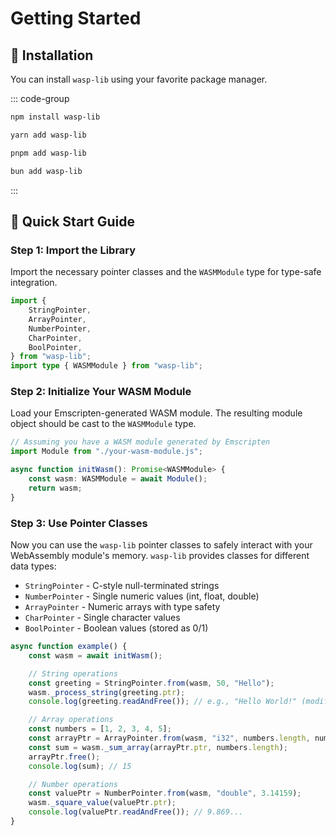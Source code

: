 # Getting Started

## 🚀 Installation

You can install `wasp-lib` using your favorite package manager.

::: code-group

```bash [npm]
npm install wasp-lib
```

```bash [yarn]
yarn add wasp-lib
```

```bash [pnpm]
pnpm add wasp-lib
```

```bash [bun]
bun add wasp-lib
```

:::

## 📖 Quick Start Guide

### Step 1: Import the Library

Import the necessary pointer classes and the `WASMModule` type for type-safe
integration.

```typescript
import {
    StringPointer,
    ArrayPointer,
    NumberPointer,
    CharPointer,
    BoolPointer,
} from "wasp-lib";
import type { WASMModule } from "wasp-lib";
```

### Step 2: Initialize Your WASM Module

Load your Emscripten-generated WASM module. The resulting module object should
be cast to the `WASMModule` type.

```typescript
// Assuming you have a WASM module generated by Emscripten
import Module from "./your-wasm-module.js";

async function initWasm(): Promise<WASMModule> {
    const wasm: WASMModule = await Module();
    return wasm;
}
```

### Step 3: Use Pointer Classes

Now you can use the `wasp-lib` pointer classes to safely interact with your
WebAssembly module's memory. `wasp-lib` provides classes for different data
types:

- `StringPointer` - C-style null-terminated strings
- `NumberPointer` - Single numeric values (int, float, double)
- `ArrayPointer` - Numeric arrays with type safety
- `CharPointer` - Single character values
- `BoolPointer` - Boolean values (stored as 0/1)

```typescript
async function example() {
    const wasm = await initWasm();

    // String operations
    const greeting = StringPointer.from(wasm, 50, "Hello");
    wasm._process_string(greeting.ptr);
    console.log(greeting.readAndFree()); // e.g., "Hello World!" (modified by WASM)

    // Array operations
    const numbers = [1, 2, 3, 4, 5];
    const arrayPtr = ArrayPointer.from(wasm, "i32", numbers.length, numbers);
    const sum = wasm._sum_array(arrayPtr.ptr, numbers.length);
    arrayPtr.free();
    console.log(sum); // 15

    // Number operations
    const valuePtr = NumberPointer.from(wasm, "double", 3.14159);
    wasm._square_value(valuePtr.ptr);
    console.log(valuePtr.readAndFree()); // 9.869...
}
```
